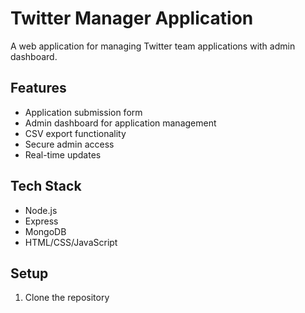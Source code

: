 # Twitter Manager Application

A web application for managing Twitter team applications with admin dashboard.

## Features
- Application submission form
- Admin dashboard for application management
- CSV export functionality
- Secure admin access
- Real-time updates

## Tech Stack
- Node.js
- Express
- MongoDB
- HTML/CSS/JavaScript

## Setup
1. Clone the repository
